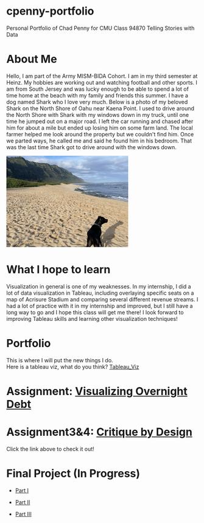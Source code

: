 # cpenny-portfolio
Personal Portfolio of Chad Penny for CMU Class 94870 Telling Stories with Data

# About Me
Hello, I am part of the Army MISM-BIDA Cohort. I am in my third semester at Heinz. My hobbies are working out and watching football and other sports. I am from South Jersey and was lucky enough to be able to spend a lot of time home at the beach with my family and friends this summer. I have a dog named Shark who I love very much. Below is a photo of my beloved Shark on the North Shore of Oahu near Kaena Point. I used to drive around the North Shore with Shark with my windows down in my truck, until one time he jumped out on a major road. I left the car running and chased after him for about a mile but ended up losing him on some farm land. The local farmer helped me look around the property but we couldn't find him. Once we parted ways, he called me and said he found him in his bedroom. That was the last time Shark got to drive around with the windows down. 

![shark](shark.png)

# What I hope to learn
Visualization in general is one of my weaknesses. In my internship, I did a lot of data visualization in Tableau, including overlaying specific seats on a map of Acrisure Stadium and comparing several different revenue streams. I had a lot of practice with it in my internship and improved, but I still have a long way to go and I hope this class will get me there! I look forward to improving Tableau skills and learning other visualization techniques! 

# Portfolio 
This is where I will put the new things I do.  
Here is a tableau viz, what do you think?
[Tableau_Viz](tableau1.md)


# Assignment: [Visualizing Overnight Debt](dataviz3.md)

# Assignment3&4: [Critique by Design](assignment3_4.md)
Click the link above to check it out!
 
# Final Project (In Progress)
- [Part I](finalProject_part1.md)
 
- [Part II](Part_II.md)
- [Part III](Part_III.md)
